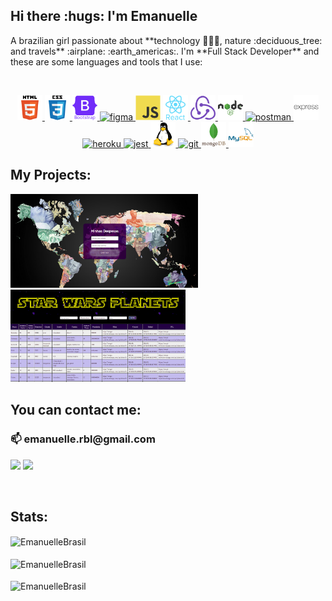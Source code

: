<h2 aling="center"> Hi there :hugs: I'm Emanuelle</h2>

<p>A brazilian girl passionate about **technology 👩🏽‍💻, nature :deciduous_tree: and travels** 	:airplane: :earth_americas:.
I'm **Full Stack Developer** and these are some languages and tools that I use:</p>

<br>
<p align="center">
  <a href="https://www.w3.org/html/" target="_blank">
    <img src="https://raw.githubusercontent.com/devicons/devicon/master/icons/html5/html5-original-wordmark.svg" alt="html5" width="40" height="40"/>
  </a>
  <a href="https://www.w3schools.com/css/" target="_blank">
    <img src="https://raw.githubusercontent.com/devicons/devicon/master/icons/css3/css3-original-wordmark.svg" alt="css3" width="40" height="40"/>
  </a>
  <a href="https://getbootstrap.com" target="_blank">
    <img src="https://raw.githubusercontent.com/devicons/devicon/master/icons/bootstrap/bootstrap-plain-wordmark.svg" alt="bootstrap" width="40" height="40"/>
  </a>
   <a href="https://www.figma.com/" target="_blank">
    <img src="https://www.vectorlogo.zone/logos/figma/figma-icon.svg" alt="figma" width="40" height="40"/>
  </a>
   <a href="https://developer.mozilla.org/en-US/docs/Web/JavaScript" target="_blank">
    <img src="https://raw.githubusercontent.com/devicons/devicon/master/icons/javascript/javascript-original.svg" alt="javascript" width="40" height="40"/>
  </a>
  <a href="https://reactjs.org/" target="_blank">
    <img src="https://raw.githubusercontent.com/devicons/devicon/master/icons/react/react-original-wordmark.svg" alt="react" width="40" height="40"/>
  </a>
  <a href="https://redux.js.org" target="_blank">
    <img src="https://raw.githubusercontent.com/devicons/devicon/master/icons/redux/redux-original.svg" alt="redux" width="40" height="40"/>
  </a>
  <a href="https://nodejs.org" target="_blank">
    <img src="https://raw.githubusercontent.com/devicons/devicon/master/icons/nodejs/nodejs-original-wordmark.svg" alt="nodejs" width="40" height="40"/>
  </a>
  <a href="https://postman.com" target="_blank">
    <img src="https://www.vectorlogo.zone/logos/getpostman/getpostman-icon.svg" alt="postman" width="40" height="40"/>
  </a>
  <a href="https://expressjs.com" target="_blank">
    <img src="https://raw.githubusercontent.com/devicons/devicon/master/icons/express/express-original-wordmark.svg" alt="express" width="40" height="40"/>
  </a>
  <a href="https://heroku.com" target="_blank">
    <img src="https://www.vectorlogo.zone/logos/heroku/heroku-icon.svg" alt="heroku" width="40" height="40"/>
  </a>
  <a href="https://jestjs.io" target="_blank">
    <img src="https://www.vectorlogo.zone/logos/jestjsio/jestjsio-icon.svg" alt="jest" width="40" height="40"/>
  </a>
  <a href="https://www.linux.org/" target="_blank">
    <img src="https://raw.githubusercontent.com/devicons/devicon/master/icons/linux/linux-original.svg" alt="linux" width="40" height="40"/>
  </a>
  <a href="https://git-scm.com/" target="_blank">
    <img src="https://www.vectorlogo.zone/logos/git-scm/git-scm-icon.svg" alt="git" width="40" height="40"/>
  </a>
  <a href="https://www.mongodb.com/" target="_blank">
    <img src="https://raw.githubusercontent.com/devicons/devicon/master/icons/mongodb/mongodb-original-wordmark.svg" alt="mongodb" width="40" height="40"/>
  </a>
  <a href="https://www.mysql.com/" target="_blank">
    <img src="https://raw.githubusercontent.com/devicons/devicon/master/icons/mysql/mysql-original-wordmark.svg" alt="mysql" width="40" height="40"/>
  </a>
</p>

<h2 align="left">My Projects:</h2>
<p align="left">
<a  target="_blank" href="https://wallet-emanuellebrasil.vercel.app/">
  <img alt="MinhasDespesas" width="300px" src="./minhas despesas login.png" />
</a>
<a target="_blank" href="https://filter-starwarsplanets.netlify.app/">
  <img  alt="StarWarsPlanets" width="280px" src="./star wars planets.png" />
</a>
</p>

<h2 align="left">You can contact me:</h2>
<p align="left">
 <h3> 📫 emanuelle.rbl@gmail.com</h3>
<img src="https://img.shields.io/badge/-LinkedIn-blue?style=for-the-badge&logo=Linkedin&logoColor=white&link=https://www.linkedin.com/in/emanuelle-brasil/" />
<img src="https://img.shields.io/badge/Instagram-E4405F?style=for-the-badge&logo=instagram&logoColor=white&link=https://www.instagram.com/manu_rbl/" /> 
</p>
<br>

<h2 align="left">Stats:</h2>
<div align="left">
  <img align="center" src="https://github-readme-stats.vercel.app/api/top-langs?username=EmanuelleBrasil&show_icons=true&theme=onedark&locale=en&layout=compact" alt="EmanuelleBrasil" />
  <br><br>
  <img align="center" src="https://github-readme-stats.vercel.app/api?username=EmanuelleBrasil&show_icons=true&theme=onedark&locale=en" alt="EmanuelleBrasil" />
  <br><br>
  <img align="center" src="https://github-readme-streak-stats.herokuapp.com/?user=EmanuelleBrasil&theme=onedark" alt="EmanuelleBrasil" />
</div>
